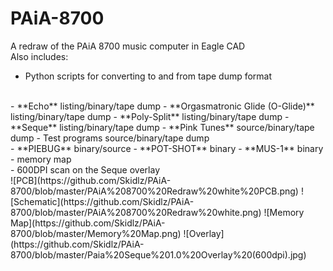 # PAiA-8700
A redraw of the PAiA 8700 music computer in Eagle CAD</br>
Also includes:</br>
 - Python scripts for converting to and from tape dump format
 </br>
 - **Echo** listing/binary/tape dump
 - **Orgasmatronic Glide (O-Glide)** listing/binary/tape dump
 - **Poly-Split** listing/binary/tape dump
 - **Seque** listing/binary/tape dump
 - **Pink Tunes** source/binary/tape dump
 - Test programs source/binary/tape dump
 </br>
 - **PIEBUG** binary/source
 - **POT-SHOT** binary
 - **MUS-1** binary
 </br>
 - memory map
 </br>
 - 600DPI scan on the Seque overlay
</br>
![PCB](https://github.com/Skidlz/PAiA-8700/blob/master/PAiA%208700%20Redraw%20white%20PCB.png)
![Schematic](https://github.com/Skidlz/PAiA-8700/blob/master/PAiA%208700%20Redraw%20white.png)
![Memory Map](https://github.com/Skidlz/PAiA-8700/blob/master/Memory%20Map.png)
![Overlay](https://github.com/Skidlz/PAiA-8700/blob/master/Paia%20Seque%201.0%20Overlay%20(600dpi).jpg)
